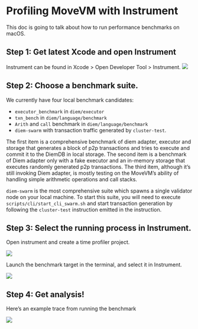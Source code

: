 # Profiling MoveVM with Instrument
This doc is going to talk about how to run performance benchmarks on macOS.

## Step 1: Get latest Xcode and open Instrument

Instrument can be found in Xcode > Open Developer Tool > Instrument.
![](https://i.imgur.com/QCwJBim.png)



## Step 2: Choose a benchmark suite.

We currently have four local benchmark candidates:
- `executor_benchmark` in `diem/executor`
- `txn_bench` in `diem/language/benchmark`
- `Arith` and `call` benchmark in `diem/language/benchmark`
- `diem-swarm` with transaction traffic generated by `cluster-test`.

The first item is a comprehensive benchmark of diem adapter, executor and storage that generates a block of p2p transactions and tries to execute and commit it to the DiemDB in local storage. The second item is a benchmark of Diem adapter only with a fake executor and an in-memory storage that executes randomly generated p2p transactions. The third item, although it’s still invoking Diem adapter, is mostly testing on the MoveVM’s ability of handling simple arithmetic operations and call stacks.

`diem-swarm` is the most comprehensive suite which spawns a single validator node on your local machine. To start this suite, you will need to execute `scripts/cli/start_cli_swarm.sh` and start transaction generation by following the `cluster-test` instruction emitted in the instruction.

## Step 3: Select the running process in Instrument.
Open instrument and create a time profiler project.

![](https://i.imgur.com/dbLht9f.png)

Launch the benchmark target in the terminal, and select it in Instrument.

![](https://i.imgur.com/LU10tZC.jpg)


## Step 4: Get analysis!

Here’s an example trace from running the benchmark

![](https://i.imgur.com/BAoprNq.jpg)
